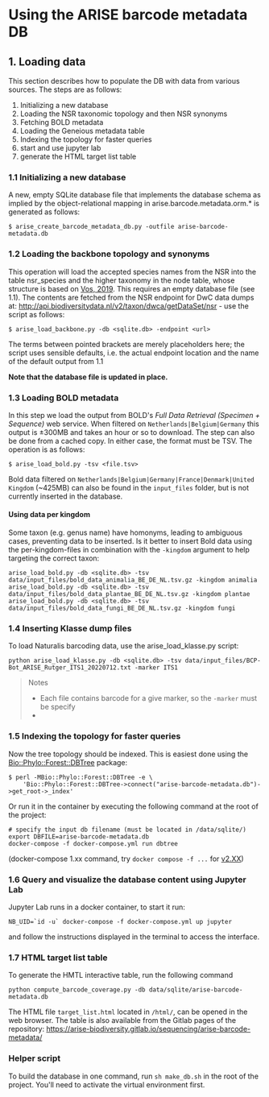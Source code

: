 # Using the ARISE barcode metadata DB

## 1. Loading data 

This section describes how to populate the DB with data from various sources. The steps are as follows:

1. Initializing a new database
2. Loading the NSR taxonomic topology and then NSR synonyms
3. Fetching BOLD metadata 
4. Loading the Geneious metadata table
5. Indexing the topology for faster queries
6. start and use jupyter lab
7. generate the HTML target list table

### 1.1 Initializing a new database

A new, empty SQLite database file that implements the database schema as implied by the object-relational mapping
in arise.barcode.metadata.orm.* is generated as follows:

    $ arise_create_barcode_metadata_db.py -outfile arise-barcode-metadata.db

### 1.2 Loading the backbone topology and synonyms

This operation will load the accepted species names from the NSR into the table nsr_species and the higher taxonomy
in the node table, whose structure is based on [Vos, 2019](https://doi.org/10.1111/2041-210X.13337). This requires an 
empty database file (see 1.1). The contents are fetched from the NSR endpoint for DwC data dumps at: 
http://api.biodiversitydata.nl/v2/taxon/dwca/getDataSet/nsr - use the script as follows:

    $ arise_load_backbone.py -db <sqlite.db> -endpoint <url>

The terms between pointed brackets are merely placeholders here; the script uses sensible defaults, i.e. the actual
endpoint location and the name of the default output from 1.1

**Note that the database file is updated in place.**

### 1.3 Loading BOLD metadata

In this step we load the output from BOLD's _Full Data Retrieval (Specimen + Sequence)_ web service. When filtered on
`Netherlands|Belgium|Germany` this output is ±300MB and takes an hour or so to download. The step can also be done
from a cached copy. In either case, the format must be TSV. The operation is as follows:

    $ arise_load_bold.py -tsv <file.tsv>

Bold data filtered on `Netherlands|Belgium|Germany|France|Denmark|United Kingdom` (~425MB) can 
also be found in the `input_files` folder, but is not currently inserted in the database.

#### Using data per kingdom

Some taxon (e.g. genus name) have homonyms, leading to ambiguous cases, preventing data to be inserted. 
Is it better to insert Bold data using the per-kingdom-files in combination with the `-kingdom` argument 
to help targeting the correct taxon:

```commandline
arise_load_bold.py -db <sqlite.db> -tsv data/input_files/bold_data_animalia_BE_DE_NL.tsv.gz -kingdom animalia
arise_load_bold.py -db <sqlite.db> -tsv data/input_files/bold_data_plantae_BE_DE_NL.tsv.gz -kingdom plantae
arise_load_bold.py -db <sqlite.db> -tsv data/input_files/bold_data_fungi_BE_DE_NL.tsv.gz -kingdom fungi
```

### 1.4 Inserting Klasse dump files

To load Naturalis barcoding data, use the arise_load_klasse.py script:

```commandline
python arise_load_klasse.py -db <sqlite.db> -tsv data/input_files/BCP-Bot_ARISE_Rutger_ITS1_20220712.txt -marker ITS1
```

>Notes
> * Each file contains barcode for a give marker, so the `-marker` must be specify
> * 
### 1.5 Indexing the topology for faster queries

Now the tree topology should be indexed. This is easiest done using the
[Bio::Phylo::Forest::DBTree](https://metacpan.org/pod/Bio::Phylo::Forest::DBTree) package:

```
$ perl -MBio::Phylo::Forest::DBTree -e \
    'Bio::Phylo::Forest::DBTree->connect("arise-barcode-metadata.db")->get_root->_index'
```

Or run it in the container by executing the following command at the root of the project:

```
# specify the input db filename (must be located in /data/sqlite/)
export DBFILE=arise-barcode-metadata.db
docker-compose -f docker-compose.yml run dbtree
```
(docker-compose 1.xx command, try `docker compose -f ...` for [v2.XX](https://github.com/docker/compose))

### 1.6 Query and visualize the database content using Jupyter Lab

Jupyter Lab runs in a docker container, to start it run:

```
NB_UID=`id -u` docker-compose -f docker-compose.yml up jupyter
```

and follow the instructions displayed in the terminal to access the interface.

### 1.7 HTML target list table

To generate the HMTL interactive table, run the following command

```
python compute_barcode_coverage.py -db data/sqlite/arise-barcode-metadata.db
```

The HTML file `target_list.html` located in `/html/`, can be opened in the web browser.
The table is also available from the Gitlab pages of the repository: https://arise-biodiversity.gitlab.io/sequencing/arise-barcode-metadata/

### Helper script

To build the database in one command, run `sh make_db.sh` in the root of the project. You'll need to activate the virtual environment first.
